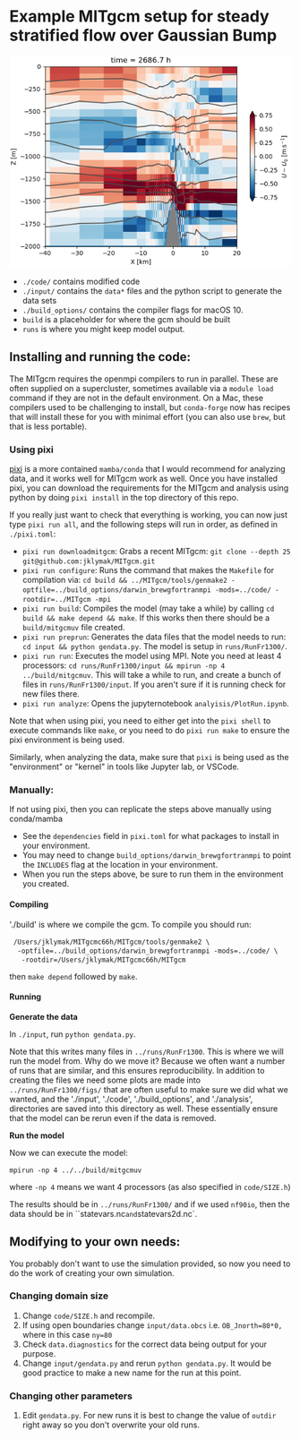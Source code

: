 # Example MITgcm setup for steady stratified flow over Gaussian Bump

![Example Model Snapshot](images/Snapshot.png)

  - `./code/` contains modified code
  - `./input/` contains the `data*` files and the python script to generate the data sets
  - `./build_options/` contains the compiler flags for macOS 10.
  - `build` is a placeholder for where the gcm should be built
  - `runs` is where you might keep model output.

## Installing and running the code:

The MITgcm requires the openmpi compilers to run in parallel. These are often supplied on a supercluster, sometimes available via a `module load` command if they are not in the default environment.  On a Mac, these compilers used to be challenging to install, but `conda-forge` now has recipes that will install these for you with minimal effort (you can also use `brew`, but that is less portable).

### Using pixi

[pixi](https://pixi.sh/latest/) is a more contained `mamba/conda` that I would recommend for analyzing data, and it works well for MITgcm work as well.  Once you have installed pixi, you can download the requirements for the MITgcm and analysis using python by doing `pixi install` in the top directory of this repo.

If you really just want to check that everything is working, you can now just type `pixi run all`, and the following steps will run in order, as defined in `./pixi.toml`:

- `pixi run downloadmitgcm`: Grabs a recent MITgcm: `git clone --depth 25 git@github.com:jklymak/MITgcm.git`
- `pixi run configure`: Runs the command that makes the `Makefile` for compilation via: `cd build && ../MITgcm/tools/genmake2 -optfile=../build_options/darwin_brewgfortranmpi -mods=../code/ -rootdir=../MITgcm -mpi`
- `pixi run build`: Compiles the model (may take a while) by calling `cd build && make depend && make`.  If this works then there should be a `build/mitgcmuv` file created.
- `pixi run preprun`: Generates the data files that the model needs to run: `cd input && python gendata.py`.  The model is setup in `runs/RunFr1300/`.
- `pixi run run`: Executes the model using MPI.  Note you need at least 4 processors: `cd runs/RunFr1300/input && mpirun -np 4 ../build/mitgcmuv`.  This will take a while to run, and create a bunch of files in `runs/RunFr1300/input`.  If you aren't sure if it is running check for new files there.
- `pixi run analyze`: Opens the jupyternotebook `analyisis/PlotRun.ipynb`.

Note that when using pixi, you need to either get into the `pixi shell` to execute commands like `make`, or you need to do `pixi run make` to ensure the pixi environment is being used.

Similarly, when analyzing the data, make sure that `pixi` is being used as the "environment" or "kernel" in tools like Jupyter lab, or VSCode.

### Manually:

If not using pixi, then you can replicate the steps above manually using conda/mamba

- See the `dependencies` field in `pixi.toml` for what packages to install in your environment.
- You may need to change `build_options/darwin_brewgfortranmpi` to point the `INCLUDES` flag at the location in your environment.
- When you run the steps above, be sure to run them in the environment you created.


#### Compiling

'./build' is where we compile the gcm.  To compile you should run:

```
 /Users/jklymak/MITgcmc66h/MITgcm/tools/genmake2 \
  -optfile=../build_options/darwin_brewgfortranmpi -mods=../code/ \
   -rootdir=/Users/jklymak/MITgcmc66h/MITgcm
```

then `make depend` followed by `make`.

#### Running

**Generate the data**

In `./input`, run `python gendata.py`.

Note that this writes many files in `../runs/RunFr1300`.  This is where
we will run the model from.  Why do we move it?  Because we often want
a number of runs that are similar, and this ensures reproducibility.
In addition to creating the files we need some plots are made into
`../runs/RunFr1300/figs/` that are often useful to make sure we did
what we wanted, and the './input', './code', './build_options', and
'./analysis', directories are saved into this directory as well.
These essentially ensure that the model can be rerun even if the data
is removed.

**Run the model**

Now we can execute the model:
```
mpirun -np 4 ../../build/mitgcmuv
```
where `-np 4` means we want 4 processors (as also specified in `code/SIZE.h`)

The results should be in `../runs/RunFr1300/` and if we used `nf90io`, then the data should be in ``statevars.nc` and `statevars2d.nc`.


## Modifying to your own needs:

You probably don't want to use the simulation provided, so now you need to do the work of creating your own simulation.

### Changing domain size

  1. Change `code/SIZE.h` and recompile.
  3. If using open boundaries change `input/data.obcs`
     i.e. `OB_Jnorth=80*0,` where in this case `ny=80`
  4. Check `data.diagnostics` for the correct data being output for
     your purpose.
  2. Change `input/gendata.py` and rerun `python gendata.py`.  It
     would be good practice to make a new name for the run at this
     point.

### Changing other parameters

  1. Edit  `gendata.py`.  For new runs it is best to change the value of `outdir` right away so you don't overwrite your old runs.

